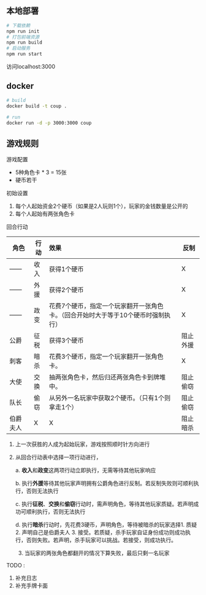 ## 本地部署

``` bash
# 下载依赖
npm run init
# 打包前端资源
npm run build
# 启动服务
npm run start
```

访问localhost:3000



## docker

``` bash
# build
docker build -t coup .

# run
docker run -d -p 3000:3000 coup
```



## 游戏规则

游戏配置

+ 5种角色卡 * 3 = 15张
+ 硬币若干



初始设置

1. 每个人起始资金2个硬币（如果是2人玩则1个），玩家的金钱数量是公开的
2. 每个人起始有两张角色卡



回合行动

| 角色     | 行动 | 效果                                                         | 反制     |
| -------- | ---- | :----------------------------------------------------------- | -------- |
| ——       | 收入 | 获得1个硬币                                                  | X        |
| ——       | 外援 | 获得2个硬币                                                  | X        |
| ——       | 政变 | 花费7个硬币，指定一个玩家翻开一张角色卡。（回合开始时大于等于10个硬币时强制执行） | X        |
| 公爵     | 征税 | 获得3个硬币                                                  | 阻止外援 |
| 刺客     | 暗杀 | 花费3个硬币，指定一个玩家翻开一张角色卡。                    | X        |
| 大使     | 交换 | 抽两张角色卡，然后归还两张角色卡到牌堆中。                   | 阻止偷窃 |
| 队长     | 偷窃 | 从另外一名玩家中获取2个硬币。（只有1个则拿走1个）            | 阻止偷窃 |
| 伯爵夫人 | X    | X                                                            | 阻止暗杀 |

1. 上一次获胜的人成为起始玩家，游戏按照顺时针方向进行

2. 从回合行动表中选择一项行动进行，

   a. **收入**和**政变**这两项行动立即执行，无需等待其他玩家响应

   b. 执行**外援**等待其他玩家声明拥有公爵角色进行反制。若反制失败则可顺利执行，否则无法执行

   c. 执行**征税**、**交换**和**偷窃**行动时，需声明角色，等待其他玩家质疑。若声明成功可顺利执行，否则无法执行

   d. 执行**暗杀**行动时，先花费3硬币，声明角色，等待被暗杀的玩家选择1. 质疑 2. 声明自己是伯爵夫人 3. 接受。若质疑，杀手玩家自证身份成功则成功执行，否则失败。若声明，杀手玩家可以挑战。若接受，则成功执行。

   

   3. 当玩家的两张角色都翻开的情况下算失败，最后只剩一名玩家



TODO :
1. 补充日志 
2. 补充手牌卡面